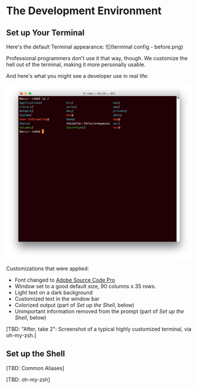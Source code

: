 # The Development Environment


## Set up Your Terminal

Here's the default Terminal appearance:
![](terminal config - before.png)

Professional programmers don't use it that way, though. We customize the hell out of the terminal, making it more personally usable.

And here's what you might see a developer use in real life:

![Terminal appearance after configuration](terminal-config-after.png)

Customizations that were applied:

* Font changed to [Adobe Source Code Pro](http://adobe-fonts.github.io/source-code-pro/)
* Window set to a good default size, 90 columns x 35 rows.
* Light text on a dark background
* Customized text in the window bar
* Colorized output (part of *Set up the Shell*, below)
* Unimportant information removed from the prompt (part of *Set up the Shell*, below)

[TBD: "After, take 2": Screenshot of a typical highly customized terminal, via oh-my-zsh.]


## Set up the Shell

[TBD: Common Aliases]

[TBD: oh-my-zsh]

